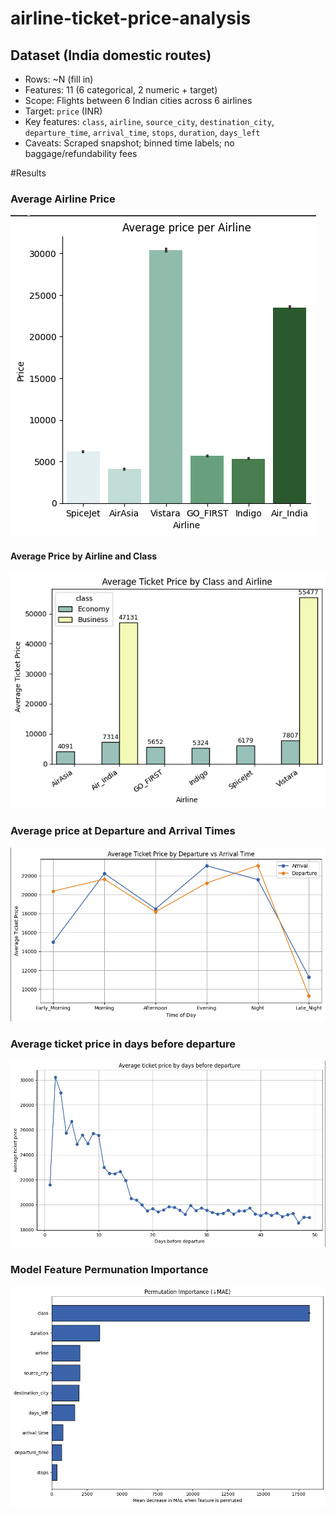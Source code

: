 # airline-ticket-price-analysis
## Dataset (India domestic routes)
- Rows: ~N (fill in)
- Features: 11 (6 categorical, 2 numeric + target)
- Scope: Flights between 6 Indian cities across 6 airlines
- Target: `price` (INR)
- Key features: `class`, `airline`, `source_city`, `destination_city`, `departure_time`, `arrival_time`, `stops`, `duration`, `days_left`
- Caveats: Scraped snapshot; binned time labels; no baggage/refundability fees



#Results
### Average Airline Price
![Average Airline Price](figs/Average_airline_price.png)

#### Average Price by Airline and Class
![Average Price](figs/Average_ticket_price_class.png)

### Average price at Departure and Arrival Times
![Arrival & Departure price](figs/Dep_vs_Arr_price.png)

### Average ticket price in days before departure
![Price Before Departure](figs/Average_price_before_departure.png)

### Model Feature Permunation Importance
![Feature Permutation](figs/Feature_importance.png)




